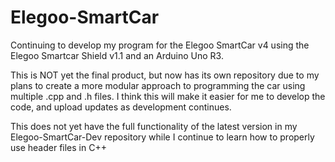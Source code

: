 # Elegoo-SmartCar
Continuing to develop my program for the Elegoo SmartCar v4 using the Elegoo Smartcar Shield v1.1 and an Arduino Uno R3. 

This is NOT yet the final product, but now has its own repository due to my plans to create a more modular approach to programming the car using multiple .cpp and .h files. I think this will make it easier for me to develop the code, and upload updates as development continues.

This does not yet have the full functionality of the latest version in my Elegoo-SmartCar-Dev repository while I continue to learn how to properly use header files in C++
